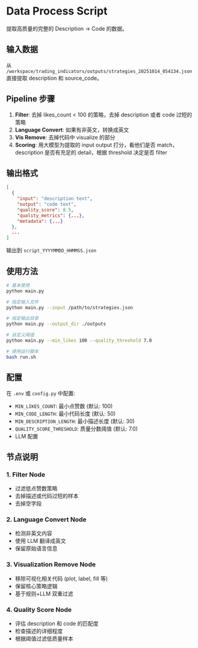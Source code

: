 # Data Process Script

提取高质量的完整的 Description -> Code 的数据。

## 输入数据

从 `/workspace/trading_indicators/outputs/strategies_20251014_054134.json` 直接提取 description 和 source_code。

## Pipeline 步骤

1. **Filter**: 去掉 likes_count < 100 的策略，去掉 description 或者 code 过短的策略
2. **Language Convert**: 如果有非英文，转换成英文
3. **Vis Remove**: 去掉代码中 visualize 的部分
4. **Scoring**: 用大模型为提取的 input output 打分，看他们是否 match，description 是否有充足的 detail，根据 threshold 决定是否 filter

## 输出格式

```json
[
  {
    "input": "description text",
    "output": "code text",
    "quality_score": 8.5,
    "quality_metrics": {...},
    "metadata": {...}
  },
  ...
]
```

输出到 `script_YYYYMMDD_HHMMSS.json`

## 使用方法

```bash
# 基本使用
python main.py

# 指定输入文件
python main.py --input /path/to/strategies.json

# 指定输出目录
python main.py --output_dir ./outputs

# 自定义阈值
python main.py --min_likes 100 --quality_threshold 7.0

# 使用运行脚本
bash run.sh
```

## 配置

在 `.env` 或 `config.py` 中配置:

- `MIN_LIKES_COUNT`: 最小点赞数 (默认: 100)
- `MIN_CODE_LENGTH`: 最小代码长度 (默认: 50)
- `MIN_DESCRIPTION_LENGTH`: 最小描述长度 (默认: 30)
- `QUALITY_SCORE_THRESHOLD`: 质量分数阈值 (默认: 7.0)
- LLM 配置

## 节点说明

### 1. Filter Node
- 过滤低点赞数策略
- 去掉描述或代码过短的样本
- 去掉空字段

### 2. Language Convert Node
- 检测非英文内容
- 使用 LLM 翻译成英文
- 保留原始语言信息

### 3. Visualization Remove Node
- 移除可视化相关代码 (plot, label, fill 等)
- 保留核心策略逻辑
- 基于规则+LLM 双重过滤

### 4. Quality Score Node
- 评估 description 和 code 的匹配度
- 检查描述的详细程度
- 根据阈值过滤低质量样本
